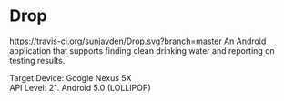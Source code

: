 # Drop
https://travis-ci.org/sunjayden/Drop.svg?branch=master
An Android application that supports finding clean drinking water and reporting on testing results. 

Target Device: Google Nexus 5X   
API Level: 21. Android 5.0 (LOLLIPOP)
